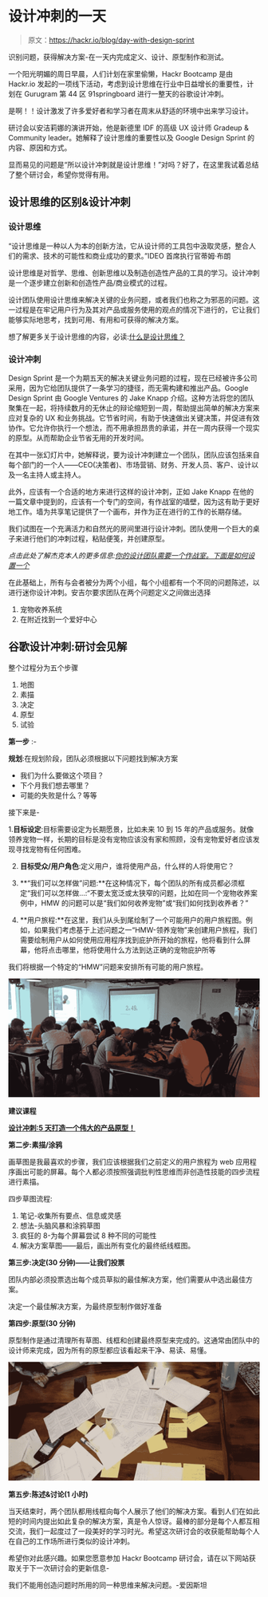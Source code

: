 # 设计冲刺的一天

> 原文：<https://hackr.io/blog/day-with-design-sprint>

识别问题，获得解决方案-在一天内完成定义、设计、原型制作和测试。

一个阳光明媚的周日早晨，人们计划在家里偷懒，Hackr Bootcamp 是由 Hackr.io 发起的一项线下活动，考虑到设计思维在行业中日益增长的重要性，计划在 Gurugram 第 44 区 91springboard 进行一整天的谷歌设计冲刺。

是啊！！设计激发了许多爱好者和学习者在周末从舒适的环境中出来学习设计。

研讨会以安洁莉娜的演讲开始，他是新德里 IDF 的高级 UX 设计师 Gradeup & Community leader。她解释了设计思维的重要性以及 Google Design Sprint 的内容、原因和方式。

显而易见的问题是“所以设计冲刺就是设计思维！”对吗？好了，在这里我试着总结了整个研讨会，希望你觉得有用。

## **设计思维的区别&设计冲刺**

### **设计思维**

“设计思维是一种以人为本的创新方法，它从设计师的工具包中汲取灵感，整合人们的需求、技术的可能性和商业成功的要求。”IDEO 首席执行官蒂姆·布朗

设计思维是对哲学、思维、创新思维以及制造创造性产品的工具的学习。设计冲刺是一个逐步建立创新和创造性产品/商业模式的过程。

设计团队使用设计思维来解决关键的业务问题，或者我们也称之为邪恶的问题。这一过程是在牢记用户行为及其对产品或服务使用的观点的情况下进行的，它让我们能够实际地思考，找到可用、有用和可获得的解决方案。

想了解更多关于设计思维的内容，必读:[什么是设计思维？](https://www.interaction-design.org/literature/topics/design-thinking)

### **设计冲刺**

Design Sprint 是一个为期五天的解决关键业务问题的过程，现在已经被许多公司采用，因为它给团队提供了一条学习的捷径，而无需构建和推出产品。Google Design Sprint 由 Google Ventures 的 Jake Knapp 介绍。这种方法将您的团队聚集在一起，将持续数月的无休止的辩论缩短到一周，帮助提出简单的解决方案来应对复杂的 UX 和业务挑战。它节省时间，有助于快速做出关键决策，并促进有效协作。它允许你执行一个想法，而不用承担昂贵的承诺，并在一周内获得一个现实的原型。从而帮助企业节省无用的开发时间。

在其中一张幻灯片中，她解释说，要为设计冲刺建立一个团队，团队应该包括来自每个部门的一个人——CEO(决策者)、市场营销、财务、开发人员、客户、设计以及一名主持人或主持人。

此外，应该有一个合适的地方来进行这样的设计冲刺，正如 Jake Knapp 在他的一篇文章中提到的，应该有一个专门的空间，有作战室的墙壁，因为这有助于更好地工作。墙为共享笔记提供了一个画布，并作为正在进行的工作的长期存储。

我们试图在一个充满活力和自然光的房间里进行设计冲刺。团队使用一个巨大的桌子来进行他们的冲刺过程，粘贴便笺，并创建原型。

*点击此处了解杰克本人的更多信息:[你的设计团队需要一个作战室。下面是如何设置一个](https://www.fastcompany.com/3028471/google-ventures-your-design-team-needs-a-war-room-heres-how-to-set-one-up)*

在此基础上，所有与会者被分为两个小组，每个小组都有一个不同的问题陈述，以进行迷你设计冲刺。安吉尔要求团队在两个问题定义之间做出选择

1.  宠物收养系统
2.  在附近找到一个爱好中心

## 谷歌设计冲刺:研讨会见解

整个过程分为五个步骤

1.  地图
2.  素描
3.  决定
4.  原型
5.  试验

**第一步** :-

**规划**:在规划阶段，团队必须根据以下问题找到解决方案

*   我们为什么要做这个项目？
*   下个月我们想去哪里？
*   可能的失败是什么？等等

接下来是-

1.**目标设定**:目标需要设定为长期愿景，比如未来 10 到 15 年的产品或服务。就像领养宠物一样，长期的目标是没有宠物应该没有家和照顾，没有宠物爱好者应该发现寻找宠物有任何困难。

2.  **目标受众/用户角色**:定义用户，谁将使用产品，什么样的人将使用它？
3.  **“我们可以怎样做”问题:**在这种情况下，每个团队的所有成员都必须框定“我们可以怎样做...:“不要太宽泛或太狭窄的问题，比如在同一个宠物收养案例中，HMW 的问题可以是“我们如何收养宠物”或“我们如何找到收养者？”
    
4.  **用户旅程:**在这里，我们从头到尾绘制了一个可能用户的用户旅程图。例如，如果我们考虑基于上述问题之一“HMW-领养宠物”来创建用户旅程，我们需要绘制用户从如何使用应用程序找到庇护所开始的旅程，他将看到什么屏幕，他将点击哪里，他将使用什么方法到达正确的宠物庇护所等

我们将根据一个特定的“HMW”问题来安排所有可能的用户旅程。

![User Journey](img/1e94107bd5f7d8cadb9c35283b5d842e.png)

**建议课程**

**[设计冲刺:5 天打造一个伟大的产品原型！](https://click.linksynergy.com/deeplink?id=jU79Zysihs4&mid=39197&murl=https%3A%2F%2Fwww.udemy.com%2Fcourse%2Fdesign-sprint-spm%2F)**

**第二步:素描/涂鸦**

画草图是我最喜欢的步骤，我们应该根据我们之前定义的用户旅程为 web 应用程序画出可能的屏幕。每个人都必须按照强调批判性思维而非创造性技能的四步流程进行素描。

四步草图流程:

1.  笔记-收集所有要点、信息或灵感
2.  想法-头脑风暴和涂鸦草图
3.  疯狂的 8-为每个屏幕尝试 8 种不同的可能性
4.  解决方案草图——最后，画出所有变化的最终纸线框图。

**第三步:决定(30 分钟)——让我们投票**

团队内部必须投票选出每个成员草拟的最佳解决方案，他们需要从中选出最佳方案。

决定一个最佳解决方案，为最终原型制作做好准备

**第四步:原型(30 分钟)**

原型制作是通过清理所有草图、线框和创建最终原型来完成的。这通常由团队中的设计师来完成，因为所有的原型都应该看起来干净、易读、易懂。

![Prototyping](img/b5fb347f5809bea77e8bb23ecd319795.png)

**第五步:陈述&讨论(1 小时)**

当天结束时，两个团队都用线框向每个人展示了他们的解决方案。看到人们在如此短的时间内提出如此复杂的解决方案，真是令人惊讶。最棒的部分是每个人都互相交流，我们一起度过了一段美好的学习时光。希望这次研讨会的收获能帮助每个人在自己的工作场所进行类似的设计冲刺。

希望你对此感兴趣。如果您愿意参加 Hackr Bootcamp 研讨会，请在以下网站获取关于下一次研讨会的更新信息-

我们不能用创造问题时所用的同一种思维来解决问题。-爱因斯坦